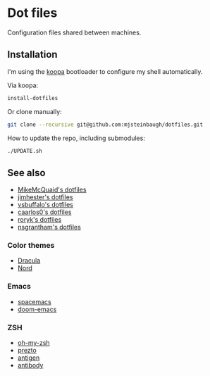 # Dot files

Configuration files shared between machines.

## Installation

I'm using the [koopa](https://github.com/acidgenomics/koopa/) bootloader to configure my shell automatically.

Via koopa:

```sh
install-dotfiles
```

Or clone manually:

```sh
git clone --recursive git@github.com:mjsteinbaugh/dotfiles.git
```

How to update the repo, including submodules:

```sh
./UPDATE.sh
```

## See also

- [MikeMcQuaid's dotfiles](https://github.com/MikeMcQuaid/dotfiles)
- [jimhester's dotfiles](https://github.com/jimhester/dotfiles)
- [vsbuffalo's dotfiles](https://github.com/vsbuffalo/dotfiles)
- [caarlos0's dotfiles](https://github.com/caarlos0/dotfiles)
- [roryk's dotfiles](https://github.com/roryk/dotfiles)
- [nsgrantham's dotfiles](https://github.com/nsgrantham/dotfiles)

### Color themes

- [Dracula](https://draculatheme.com/)
- [Nord](https://github.com/arcticicestudio/nord)

### Emacs

- [spacemacs](http://spacemacs.org/)
- [doom-emacs](https://github.com/hlissner/doom-emacs)

### ZSH

- [oh-my-zsh](https://ohmyz.sh/)
- [prezto](https://github.com/sorin-ionescu/prezto)
- [antigen](http://antigen.sharats.me/)
- [antibody](https://getantibody.github.io/)
